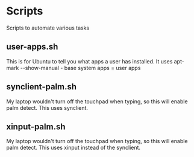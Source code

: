 # Scripts
Scripts to automate various tasks

## user-apps.sh
This is for Ubuntu to tell you what apps a user has installed.
It uses apt-mark --show-manual - base system apps = user apps

## synclient-palm.sh
My laptop wouldn't turn off the touchpad when typing, so this will enable palm detect. This uses synclient.

## xinput-palm.sh
My laptop wouldn't turn off the touchpad when typing, so this will enable palm detect. This uses xinput instead of the synclient.